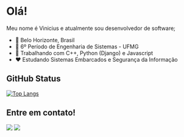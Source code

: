 # Olá!

Meu nome é Vinicius e atualmente sou desenvolvedor de software;

- :round_pushpin:   Belo Horizonte, Brasil
- :school:    6º Período de Engenharia de Sistemas - UFMG 
- :book:    Trabalhando com C++, Python (Django) e Javascript
- :heart:   Estudando Sistemas Embarcados e Segurança da Informação


## GitHub Status

[![Top Langs](https://github-readme-stats.vercel.app/api/top-langs/?username=vinicius-cardoso)](https://github.com/anuraghazra/github-readme-stats)


## Entre em contato!

<div>
  <a href = "mailto: jpmairinque@gmail.com"><img src="https://img.shields.io/badge/-Gmail-%23EA4335?style=for-the-badge&logo=gmail&logoColor=white" target="_blank"></a>
  <a href="https://www.linkedin.com/in/jo%C3%A3o-pedro-mairinque-3a02551b9/" target="_blank"><img src="https://img.shields.io/badge/-LinkedIn-%230077B5?style=for-the-badge&logo=linkedin&logoColor=white" target="_blank"></a>
 </div>
